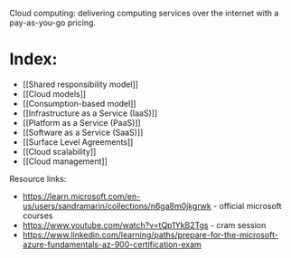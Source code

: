 Cloud computing: delivering computing services over the internet with a pay-as-you-go pricing.

# Index:
- [[Shared responsibility model]]
- [[Cloud models]]
- [[Consumption-based model]]
- [[Infrastructure as a Service (IaaS)]]
- [[Platform as a Service (PaaS)]]
- [[Software as a Service (SaaS)]]
- [[Surface Level Agreements]]
- [[Cloud scalability]]
- [[Cloud management]]

Resource links:
- https://learn.microsoft.com/en-us/users/sandramarin/collections/n6ga8m0jkgrwk - official microsoft courses
- https://www.youtube.com/watch?v=tQp1YkB2Tgs - cram session
- https://www.linkedin.com/learning/paths/prepare-for-the-microsoft-azure-fundamentals-az-900-certification-exam 
